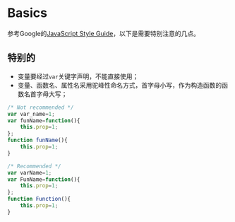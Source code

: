 # Basics
参考Google的[JavaScript Style Guide](http://google-styleguide.googlecode.com/svn/trunk/javascriptguide.xml)，以下是需要特别注意的几点。

## 特别的
- 变量要经过`var`关键字声明，不能直接使用；
- 变量、函数名、属性名采用驼峰性命名方式，首字母小写，作为构造函数的函数名首字母大写；

```javascript
/* Not recommended */
var var_name=1;
var funName=function(){
    this.prop=1;
};
function funName(){
    this.prop=1;
}

/* Recommended */
var varName=1;
var FunName=function(){
    this.prop=1;
};
function Function(){
    this.prop=1;
}
```



